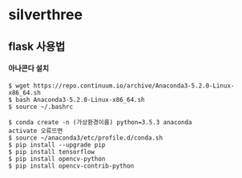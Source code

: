 # silverthree

## flask 사용법
#### 아나콘다 설치

    $ wget https://repo.continuum.io/archive/Anaconda3-5.2.0-Linux-x86_64.sh
    $ bash Anaconda3-5.2.0-Linux-x86_64.sh
    $ source ~/.bashrc
    
    $ conda create -n (가상환경이름) python=3.5.3 anaconda
    activate 오류뜨면
    $ source ~/anaconda3/etc/profile.d/conda.sh
    $ pip install --upgrade pip
    $ pip install tensorflow
    $ pip install opencv-python
    $ pip install opencv-contrib-python
